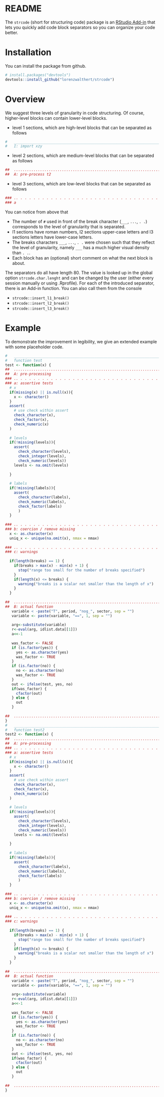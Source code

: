 README
================

The `strcode` (short for structuring code) package is an [RStudio Add-in](https://rstudio.github.io/rstudioaddins/) that lets you quickly add code block separators so you can organize your code better. <!-- You can learn more about structuring code in [Bono Usu](https://github.com/lorenzwalthert/bonousu/blob/devel/docs/commenting-code.html), 
a guide for good practice in R programming. -->

Installation
============

You can install the package from github.

``` r
# install.packages("devtools")
devtools::install_github("lorenzwalthert/strcode")
```

Overview
========

We suggest three levels of granularity in code structuring. Of course, higher-level blocks can contain lower-level blocks.

-   level 1 sections, which are high-level blocks that can be separated as follows

``` r
#   ____________________________________________________________________________
#   I: import xzy
```

-   level 2 sections, which are medium-level blocks that can be separated as follows

``` r
##  ............................................................................
##  A: pre-process t2
```

-   level 3 sections, which are low-level blocks that can be separated as follows

``` r
### .. . . . . . . . . . . . . . . . . . . . . . . . . . . . . . . . . . . . . . 
### a
```

You can notice from above that

-   The number of `#` used in front of the break character (`___`, `...`, `. .`) corresponds to the level of granularity that is separated.
-   l1 sections have roman numbers, l2 sections upper-case letters and l3 sections letters have lower-case letters.
-   The breaks characters `___`, `...`, `. .` were chosen such that they reflect the level of granularity, namely `___` has a much higher visual density than `. .`.
-   Each block has an (optional) short comment on what the next block is about.

The separators do all have length 80. The value is looked up in the global option `strcode.char.lenght` and can be changed by the user (either every session manually or using .Rprofile).
For each of the introduced separator, there is an Add-in function. You can also call them from the console

-   `strcode::insert_l1_break()`
-   `strcode::insert_l2_break()`
-   `strcode::insert_l3_break()`

Example
=======

To demonstrate the improvement in legibility, we give an extended example with some placeholder code.

``` r
#   ____________________________________________________________________________
#   function test 
test <- function(x) {
##  ............................................................................
##  A: pre-processing
### .. . . . . . . . . . . . . . . . . . . . . . . . . . . . . . . . . . . . . . 
### a: assertive tests
  # x
  if(missing(x) || is.null(x)){ 
    x <- character()
  }
  assert(
    # use check within assert
    check_character(x),
    check_factor(x),
    check_numeric(x)
  )
  
  # levels 
  if(!missing(levels)){
    assert(
      check_character(levels),
      check_integer(levels),
      check_numeric(levels))
    levels <- na.omit(levels)
    
  }
  
  # labels
  if(!missing(labels)){
    assert(
      check_character(labels),
      check_numeric(labels),
      check_factor(labels)
      )
  }
  
### .. . . . . . . . . . . . . . . . . . . . . . . . . . . . . . . . . . . . . . 
### b: coercion / remove missing
  x <- as.character(x)
  uniq_x <- unique(na.omit(x), nmax = nmax)
  
### .. . . . . . . . . . . . . . . . . . . . . . . . . . . . . . . . . . . . . . 
### c: warnings
  
  if(length(breaks) == 1) {
    if(breaks > max(x) - min(x) + 1) {
      stop("range too small for the number of breaks specified")
    }
    if(length(x) <= breaks) {
      warning("breaks is a scalar not smaller than the length of x")
    }
  }  
  
##  ............................................................................
##  B: actual function 
   variable < -paste("T", period, "nog_", sector, sep = "")
   variable <- paste(variable, "==", 1, sep = "")
        
   arg<-substitute(variable)
   r<-eval(arg, idlist.data[[1]])
   a<<-1
   
   was_factor <- FALSE
   if (is.factor(yes)) {
     yes <- as.character(yes)
     was_factor <- TRUE
   } 
   if (is.factor(no)) {
     no <- as.character(no)
     was_factor <- TRUE
   }
   out <- ifelse(test, yes, no)
   if(was_factor) {
     cfactor(out)
   } else {
     out
   } 
   
##  ............................................................................
}
#   ____________________________________________________________________________
#   function test2
test2 <- function(x) {
##  ............................................................................
##  A: pre-processing
### .. . . . . . . . . . . . . . . . . . . . . . . . . . . . . . . . . . . . . . 
### a: assertive tests
  # x
  if(missing(x) || is.null(x)){ 
    x <- character()
  }
  assert(
    # use check within assert
    check_character(x),
    check_factor(x),
    check_numeric(x)
  )
  
  # levels 
  if(!missing(levels)){
    assert(
      check_character(levels),
      check_integer(levels),
      check_numeric(levels))
    levels <- na.omit(levels)
    
  }
  
  # labels
  if(!missing(labels)){
    assert(
      check_character(labels),
      check_numeric(labels),
      check_factor(labels)
      )
  }
  
### .. . . . . . . . . . . . . . . . . . . . . . . . . . . . . . . . . . . . . . 
### b: coercion / remove missing
  x <- as.character(x)
  uniq_x <- unique(na.omit(x), nmax = nmax)
  
### .. . . . . . . . . . . . . . . . . . . . . . . . . . . . . . . . . . . . . . 
### c: warnings
  
  if(length(breaks) == 1) {
    if(breaks > max(x) - min(x) + 1) {
      stop("range too small for the number of breaks specified")
    }
    if(length(x) <= breaks) {
      warning("breaks is a scalar not smaller than the length of x")
    }
  }  
  
##  ............................................................................
##  B: actual function 
   variable < -paste("T", period, "nog_", sector, sep = "")
   variable <- paste(variable, "==", 1, sep = "")
        
   arg<-substitute(variable)
   r<-eval(arg, idlist.data[[1]])
   a<<-1
   
   was_factor <- FALSE
   if (is.factor(yes)) {
     yes <- as.character(yes)
     was_factor <- TRUE
   } 
   if (is.factor(no)) {
     no <- as.character(no)
     was_factor <- TRUE
   }
   out <- ifelse(test, yes, no)
   if(was_factor) {
     cfactor(out)
   } else {
     out
   } 
   
##  ............................................................................
}
```
